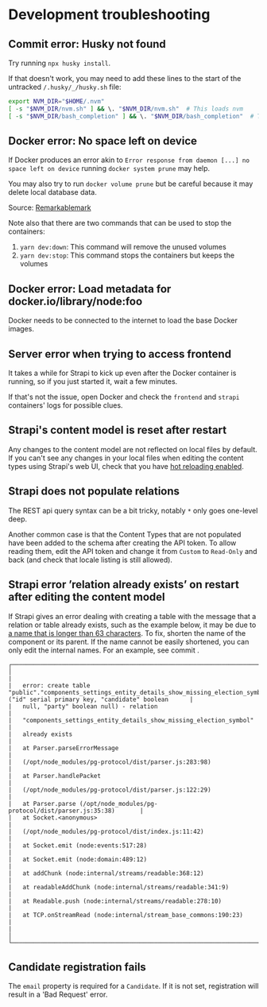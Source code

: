 # Development troubleshooting

## Commit error: Husky not found

Try running `npx husky install`.

If that doesn't work, you may need to add these lines to the start of the untracked `/.husky/_/husky.sh` file:

```bash
export NVM_DIR="$HOME/.nvm"
[ -s "$NVM_DIR/nvm.sh" ] && \. "$NVM_DIR/nvm.sh"  # This loads nvm
[ -s "$NVM_DIR/bash_completion" ] && \. "$NVM_DIR/bash_completion"  # This loads nvm bash_completion
```

## Docker error: No space left on device

If Docker produces an error akin to `Error response from daemon [...] no space left on device`
running `docker system prune` may help.

You may also try to run `docker volume prune` but be careful because it may delete local database data.

Source: [Remarkablemark](https://remarkablemark.org/blog/2021/08/05/docker-error-no-space-left-on-device/)

Note also that there are two commands that can be used to stop the containers:

1. `yarn dev:down`: This command will remove the unused volumes
2. `yarn dev:stop`: This command stops the containers but keeps the volumes

## Docker error: Load metadata for docker.io/library/node:foo

Docker needs to be connected to the internet to load the base Docker images.

## Server error when trying to access frontend

It takes a while for Strapi to kick up even after the Docker container is running, so if you just started it, wait a few minutes.

If that's not the issue, open Docker and check the `frontend` and `strapi` containers' logs for possible clues.

## Strapi's content model is reset after restart

Any changes to the content model are not reflected on local files by default. If you can't see any changes in your local files when editing the content types using Strapi's web UI, check that you have [hot reloading enabled](./docker-setup-guide.md#hot-reloading).

## Strapi does not populate relations

The REST api query syntax can be a bit tricky, notably `*` only goes one-level deep.

Another common case is that the Content Types that are not populated have been added to the schema after creating the API token. To allow reading them, edit the API token and change it from `Custom` to `Read-Only` and back (and check that locale listing is still allowed).

## Strapi error ’relation already exists’ on restart after editing the content model

If Strapi gives an error dealing with creating a table with the message that a relation or table already exists, such as the example below, it may be due to [a name that is longer than 63 characters](https://forum.strapi.io/t/create-index-already-exists/16835/7). To fix, shorten the name of the component or its parent. If the name cannot be easily shortened, you can only edit the internal names. For an example, see commit .

```
┌──────────────────────────────────────────────────────────────────────────────┐
│                                                                              |
|   error: create table "public"."components_settings_entity_details_show_missing_election_symbols" ("id" serial primary key, "candidate" boolean      |
|   null, "party" boolean null) - relation                                     |
|   "components_settings_entity_details_show_missing_election_symbol"          |
|   already exists                                                             |
|   at Parser.parseErrorMessage                                                |
|   (/opt/node_modules/pg-protocol/dist/parser.js:283:98)                      |
|   at Parser.handlePacket                                                     |
|   (/opt/node_modules/pg-protocol/dist/parser.js:122:29)                      |
|   at Parser.parse (/opt/node_modules/pg-protocol/dist/parser.js:35:38)       |
|   at Socket.<anonymous>                                                      |
|   (/opt/node_modules/pg-protocol/dist/index.js:11:42)                        |
|   at Socket.emit (node:events:517:28)                                        |
|   at Socket.emit (node:domain:489:12)                                        |
|   at addChunk (node:internal/streams/readable:368:12)                        |
|   at readableAddChunk (node:internal/streams/readable:341:9)                 |
|   at Readable.push (node:internal/streams/readable:278:10)                   |
|   at TCP.onStreamRead (node:internal/stream_base_commons:190:23)             |
|                                                                              │
└──────────────────────────────────────────────────────────────────────────────┘
```

## Candidate registration fails

The `email` property is required for a `Candidate`. If it is not set, registration will result in a 'Bad Request' error.